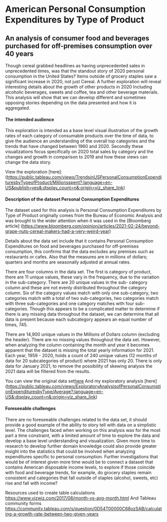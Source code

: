 
# American Personal Consumption Expenditures by Type of Product

## An analysis of consumer food and beverages purchased for off-premises consumption over 40 years

Though cereal grabbed headlines as having unprecedented sales in unprecedented times, was that the standout story of 2020 personal consumption in the United States? 
Items outside of grocery staples saw a significant increase in 2020, not just Cereal. A further exploration will reveal interesting details about the growth of other products in 2020 Including alcoholic beverages, sweets and coffee, tea and other beverage materials. This analysis will show that we can develop different and sometimes opposing stories depending on the data presented and how it is aggregated. 

#### The intended audience
This exploration is intended as a base level visual illustration of the growth rates of each category of consumable products over the time of data, to give the audience an understanding of the overall top categories and the trends that have changed between 1960 and 2020.
Secondly these visualizations focus specifically on 2020 total sales by category and the changes and growth in comparison to 2019 and how these views can change the data story.

View the exploration [here]: (https://public.tableau.com/views/TrendsinUSPersonalConsumptionExpendituresbyTypeofProduct/Millionsspent?:language=en-US&publish=yes&:display_count=n&:origin=viz_share_link)

#### Description of the dataset Personal Consumption Expenditures
The dataset used for this analysis is Personal Consumption Expenditures by Type of Product originally comes from the Bureau of Economic Analysis and was brought to the wider attention when it was used in the [Bloomberg article]
(https://www.bloomberg.com/opinion/articles/2021-02-24/beyond-grape-nuts-cereal-makers-had-a-very-weird-year)

Details about the data set include that it contains Personal Consumption Expenditures on food and beverages purchased for off-premises consumption, this confirms that the data excludes any premises such as restaurants or cafes. Also that the measures are in millions of dollars; quarters and months are seasonally adjusted at annual rates.

There are four columns in the data set.
The first is category of product, there are 11 unique values, these vary in the frequency, due to the variation in the sub-category. There are 20 unique values in the sub- category column and these are not evenly distributed throughout the category column. Six of the category values match with only one sub-category, two categories match with a total of two sub-categories, two categories match with three sub-categories and one category matches with four sub-categories.  Though this appears to be a complicated matter to determine if there is any missing data throughout the dataset, we can determine that all data is present because each subcategory appears an equal number of times, 745.

There are 14,900 unique values in the Millions of Dollars column (excluding the header). 
There are no missing values throughout the data set. However, when analyzing the column containing the month and year it becomes apparent that the dataset is missing the total yearly information for 2021. Each year, 1959 - 2020, holds a count of 240 unique values (12 months of data for 20 subcategories of product) where 2021 has only 20. There is only data for January 2021, to remove the possibility of skewing analysis the 2021 data will be filtered from the results. 

You can view the original data set[here](https://data.world/makeovermonday/2021w12)
And my exploratory analysis [here] (https://public.tableau.com/views/ExploratoryAnalysisofPersonalConsumptionExpendituresbyType/Average?:language=en-US&:display_count=n&:origin=viz_share_link)

#### Foreseeable challenges
There are no foreseeable challenges related to the data set, it should provide a good example of the ability to story tell with data on a simplistic level. 
The challenges faced when working on this analysis was for the most part a time constraint, with a limited amount of time to explore the data and develop a base level understanding and visualization. Given more time to research to develop further domain knowledge could also provide greater insight into the statistics that could be involved when analyzing expenditures specific to personal consumption.
Further investigations that would be of interest given more time would be to connect a dataset that contains American disposable income levels, to explore if those coincide with food and beverage trends, for example, do grocery staples remain consistent and categories that fall outside of staples (alcohol, sweets, etc) rise and fall with income? 

Resources used to create table calculations
https://www.vizwiz.com/2017/08/month-vs-avg-month.html
And Tableau community forms 
https://community.tableau.com/s/question/0D54T00000C68ozSAB/calculating-a-growth-rate-between-two-given-years



